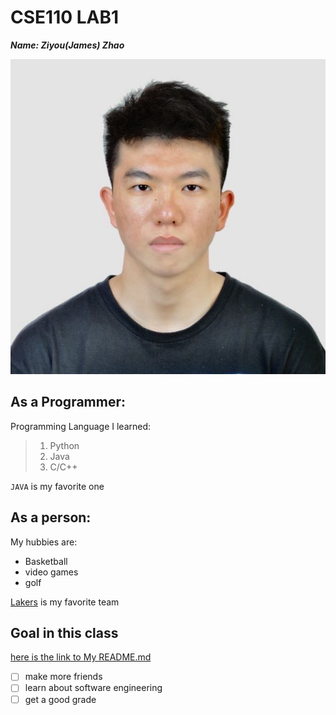 # CSE110 LAB1
**_Name: Ziyou(James) Zhao_**

![image](https://github.com/Jameszzyyyyy/CSE110SP23/blob/main/pic.jpeg)

## As a Programmer:
Programming Language I learned:
> 1. Python
> 2. Java
> 3. C/C++

 `JAVA` is my favorite one

## As a person:
My hubbies are:
- Basketball
- video games
- golf

[Lakers](https://www.nba.com/lakers?tmd=1) is my favorite team
 


## Goal in this class

[here is the link to My README.md](/README.md)

- [ ] make more friends
- [ ] learn about software engineering
- [ ] get a good grade

